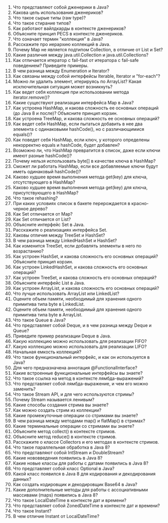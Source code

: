 1. Что представляют собой дженерики в Java?
2. Какова цель использования дженериков?
3. Что такое сырые типы (raw type)?
4. Что такое стирание типов?
5. Как работают вайлдкарды в контексте дженериков?
6. Объясните принцип PECS в контексте дженериков.
7. Что означает термин "коллекция" в Java?
8. Расскажите про иерархию коллекций в Java.
9. Почему Map не является подтипом Collection, в отличие от List и Set?
10. Какие различия между java.util.Collection и java.util.Collections?
11. Как отличается итератор с fail-fast от итератора с fail-safe поведением? Приведите примеры.
12. В чем разница между Enumeration и Iterator?
13. Как связаны между собой интерфейсы Iterable, Iterator и "for-each"?
14. Можно ли удалить элемент, итерируясь по ArrayList? Какая исключительная ситуация может возникнуть?
15. Как ведет себя коллекция при использовании метода iterator.remove()?
16. Какие существуют реализации интерфейса Map в Java?
17. Как устроена HashMap, и какова сложность ее основных операций (до Java 8 и после)? Объясните принцип корзин.
18. Как устроена TreeMap, и какова сложность ее основных операций?
19. Как ведет себя HashMap, если пытаться добавить в нее два элемента с одинаковыми hashCode(), но с различающимися equals()?
20. Как поведет себя HashMap, если ключ, у которого определены некорректно equals и hashCode, будет добавлен?
21. Возможно ли, что HashMap превратится в список, даже если ключи имеют разные hashCode()?
22. Почему нельзя использовать byte[] в качестве ключа в HashMap?
23. Сможет ли работать HashMap, если все добавляемые ключи будут иметь одинаковый hashCode()?
24. Каково худшее время выполнения метода get(key) для ключа, отсутствующего в HashMap?
25. Каково худшее время выполнения метода get(key) для ключа, присутствующего в HashMap?
26. Что такое rehashing?
27. При каких условиях список в бакете перерождается в красно-черное дерево?
28. Как Set отличается от Map?
29. Как Set отличается от List?
30. Объясните интерфейс Set в Java.
31. Расскажите о реализациях интерфейса Set.
32. Каковы отличия между TreeSet и HashSet?
33. В чем разница между LinkedHashSet и HashSet?
34. Как изменится TreeSet, если добавлять элементы в него по возрастанию?
35. Как устроен HashSet, и какова сложность его основных операций? Объясните принцип корзин.
36. Как устроен LinkedHashSet, и какова сложность его основных операций?
37. Как устроен TreeSet, и какова сложность его основных операций?
38. Объясните интерфейс List в Java.
39. Как устроен ArrayList, и какова сложность его основных операций?
40. Что лучше использовать ArrayList или LinkedList?
41. Оцените объем памяти, необходимый для хранения одного примитива типа byte в LinkedList.
42. Оцените объем памяти, необходимый для хранения одного примитива типа byte в ArrayList.
43. Что такое Queue в Java?
44. Что представляет собой Deque, и в чем разница между Deque и Queue?
45. Приведите пример реализации Deque в Java.
46. Какую коллекцию можно использовать для реализации FIFO?
47. Какую коллекцию можно использовать для реализации LIFO?
48. Начальная емкость коллекций?
49. Что такое функциональный интерфейс, и как он используется в Java?
50. Для чего предназначена аннотация @FunctionalInterface?
51. Какие встроенные функциональные интерфейсы вы знаете?
52. Что такое ссылка на метод в контексте лямбда-выражений?
53. Что представляет собой лямбда-выражение, и чем его можно заменить?
54. Что такое Stream API, и для чего используются стримы?
55. Почему Stream называется ленивым?
56. Какие способы создания стрима вы знаете?
57. Как можно создать стрим из коллекции?
58. Какие промежуточные операции со стримами вы знаете?
59. В чем разница между методами map() и flatMap() в стримах?
60. Какие терминальные операции со стримами вы знаете?
61. Объясните метод collect() в контексте стримов.
62. Объясните метод reduce() в контексте стримов.
63. Расскажите о классе Collectors и его методах в контексте стримов.
64. Что такое параллельная обработка в Java 8?
65. Что представляют собой IntStream и DoubleStream?
66. Какие нововведения появились в Java 8?
67. Какие новые классы для работы с датами появились в Java 8?
68. Что представляет собой класс Optional в Java?
69. Какой класс появился в Java 8 для кодирования и декодирования данных?
70. Как создать кодировщик и декодировщик Base64 в Java?
71. Какие дополнительные методы для работы с ассоциативными массивами (maps) появились в Java 8?
72. Что такое LocalDateTime в контексте дат и времени?
73. Что представляет собой ZonedDateTime в контексте дат и времени?
74. Что такое Instant?
75. В чем отличие Instant от LocalDateTime?
